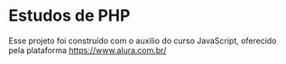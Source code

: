 # Estudos de PHP

Esse projeto foi construído com o auxilio do curso JavaScript, oferecido pela plataforma https://www.alura.com.br/
